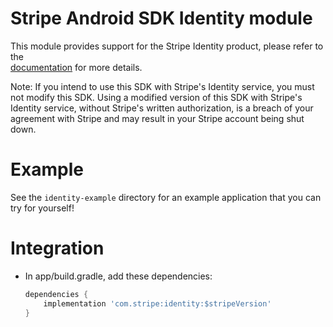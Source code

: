 # Stripe Android SDK Identity module
This module provides support for the Stripe Identity product, please refer to the  
[documentation](https://www.stripe.com/docs/identity/verify-identity-documents) for more details.

Note: If you intend to use this SDK with Stripe's Identity service, you must not modify this SDK.
Using a modified version of this SDK with Stripe's Identity service, without Stripe's written
authorization, is a breach of your agreement with Stripe and may result in your Stripe account
being shut down.

# Example
See the `identity-example` directory for an example application that you can try for yourself!

# Integration
* In app/build.gradle, add these dependencies:
    ```gradle
    dependencies {
        implementation 'com.stripe:identity:$stripeVersion'
    }
    ```
